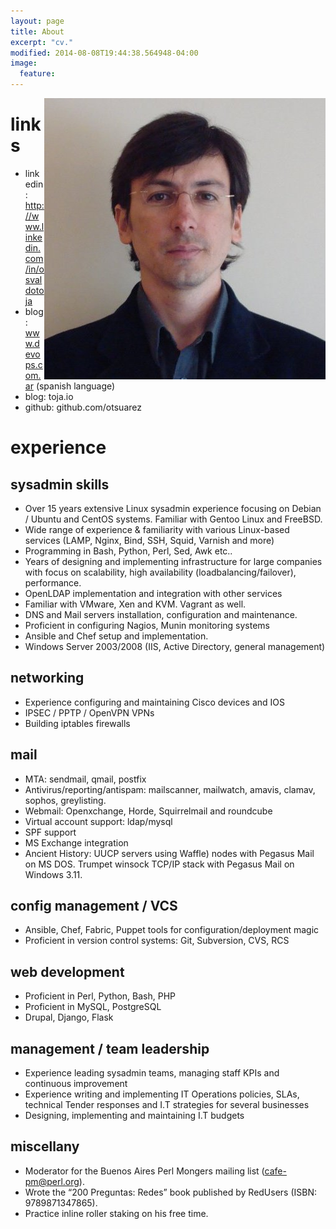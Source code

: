 ```yaml
---
layout: page
title: About
excerpt: "cv."
modified: 2014-08-08T19:44:38.564948-04:00
image:
  feature:
---
```


<img src="/images/linkedin-image.jpg" class="bio-photo" alt="Osvaldo Toja" align="right">


# links

* linkedin: http://www.linkedin.com/in/osvaldotoja
* blog: www.devops.com.ar (spanish language)
* blog: toja.io
* github: github.com/otsuarez


#  experience


## sysadmin skills

* Over 15 years extensive Linux sysadmin experience focusing on Debian / Ubuntu and CentOS systems. Familiar with Gentoo Linux and FreeBSD.
* Wide range of experience & familiarity with various Linux-based services (LAMP, Nginx, Bind, SSH, Squid, Varnish and more)
* Programming in Bash, Python, Perl, Sed, Awk etc..
* Years of designing and implementing infrastructure for large companies with focus on scalability, high availability (loadbalancing/failover), performance.
* OpenLDAP implementation and integration with other services
* Familiar with VMware, Xen and KVM. Vagrant as well.
* DNS and Mail servers installation, configuration and maintenance.
* Proficient in configuring Nagios, Munin monitoring systems
* Ansible and Chef setup and implementation.
* Windows Server 2003/2008 (IIS, Active Directory, general management)

## networking

* Experience configuring and maintaining Cisco devices and IOS
* IPSEC / PPTP / OpenVPN VPNs
* Building iptables firewalls

## mail

* MTA: sendmail, qmail, postfix
* Antivirus/reporting/antispam: mailscanner, mailwatch, amavis, clamav, sophos, greylisting.
* Webmail: Openxchange, Horde, Squirrelmail and roundcube
* Virtual account support: ldap/mysql
* SPF support
* MS Exchange integration
* Ancient History: UUCP servers using Waffle) nodes with Pegasus Mail on MS DOS. Trumpet winsock TCP/IP stack with Pegasus Mail on Windows 3.11.

## config management / VCS

* Ansible, Chef, Fabric, Puppet tools for configuration/deployment magic
* Proficient in version control systems: Git, Subversion, CVS, RCS

## web development

* Proficient in Perl, Python, Bash, PHP
* Proficient in MySQL, PostgreSQL
* Drupal, Django, Flask

## management / team leadership

* Experience leading sysadmin teams, managing staff KPIs and continuous improvement
* Experience writing and implementing IT Operations policies, SLAs, technical Tender responses and I.T strategies for several businesses
* Designing, implementing and maintaining I.T budgets

## miscellany

* Moderator for the Buenos Aires Perl Mongers mailing list (cafe-pm@perl.org).
* Wrote the “200 Preguntas: Redes” book published by RedUsers (ISBN: 9789871347865).
* Practice inline roller staking on his free time.
